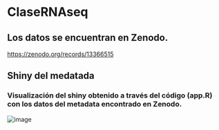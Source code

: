# ClaseRNAseq
## Los datos se encuentran en Zenodo.
https://zenodo.org/records/13366515

## Shiny del medatada 
### Visualización del shiny obtenido a través del código (app.R) con los datos del metadata encontrado en Zenodo.
![image](https://github.com/user-attachments/assets/0159ff91-a0bf-45f4-8411-59cf35c69eb4)
